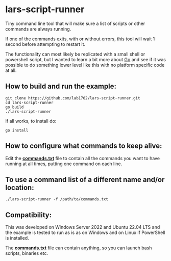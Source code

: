 # lars-script-runner

Tiny command line tool that will make sure a list of scripts or other commands are always running.

If one of the commands exits, with or without errors, this tool will wait 1 second before attempting to restart it.

The functionality can most likely be replicated with a small shell or powershell script,
but I wanted to learn a bit more about [Go](https://go.dev/) and see if it was possible to do something lower level like this with
no platform specific code at all.

## How to build and run the example:

    git clone https://github.com/lab1702/lars-script-runner.git
    cd lars-script-runner
    go build
    ./lars-script-runner

If all works, to install do:

    go install

## How to configure what commands to keep alive:

Edit the **[commands.txt](commands.txt)** file to contain all the commands you want to have running at all times, putting one command on each line.

## To use a command list of a different name and/or location:

    ./lars-script-runner -f /path/to/commands.txt

## Compatibility:

This was developed on Windows Server 2022 and Ubuntu 22.04 LTS and the example is tested to run as is as on Windows and on Linux if PowerShell is installed.

The **[commands.txt](commands.txt)** file can contain anything, so you can launch bash scripts, binaries etc.
